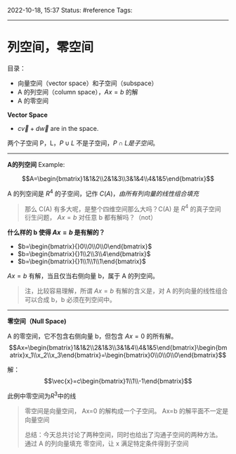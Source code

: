 2022-10-18, 15:37
Status: #reference
Tags:

---

# 列空间，零空间

目录：

- 向量空间（vector space）和子空间（subspace）
- A 的列空间（column space），$Ax=b$ 的解
- A 的零空间

**Vector Space**

- $c\vec{v}+d\vec{w}$ are in the space.

两个子空间 P，L，$P\cup L$ 不是子空间，$P\cap L 是子空间$。

---

**A的列空间**
Example:

$$A=\begin{bmatrix}1&1&2\\2&1&3\\3&1&4\\4&1&5\end{bmatrix}$$

A 的列空间是 $R^4$ 的子空间，记作 $C(A)，由所有列向量的线性组合填充$

> 那么 C(A) 有多大呢，是整个四维空间那么大吗？C(A) 是 $R^4$ 的真子空间
> 衍生问题， $Ax=b$ 对任意 b 都有解吗？（not）

**什么样的 b 使得 $Ax=b$ 是有解的？**

- $b=\begin{bmatrix}{}0\\0\\0\\0\end{bmatrix}$
- $b=\begin{bmatrix}{}1\\2\\3\\4\end{bmatrix}$
- $b=\begin{bmatrix}{}1\\1\\1\\1\end{bmatrix}$

$Ax=b$ 有解，当且仅当右侧向量 b，属于 A 的列空间。
> 注，比较容易理解，所谓 $Ax = b$ 有解的含义是，对 A 的列向量的线性组合可以合成 b，b 必须在列空间中。

---

**零空间（Null Space)**

A 的零空间，它不包含右侧向量 b，但包含 $Ax=0$ 的所有解。
$$Ax=\begin{bmatrix}1&1&2\\2&1&3\\3&1&4\\4&1&5\end{bmatrix}\begin{bmatrix}x_1\\x_2\\x_3\end{bmatrix}=\begin{bmatrix}0\\0\\0\\0\end{bmatrix}$$

解：
$$\vec{x}=c\begin{bmatrix}1\\1\\-1\end{bmatrix}$$

此例中零空间为$R^3$中的线

> 零空间是向量空间， Ax=0 的解构成一个子空间。
> Ax=b 的解平面不一定是向量空间
>
> 总结：今天总共讨论了两种空间，同时也给出了沟通子空间的两种方法。
> 通过 A 的列向量填充
> 零空间，让 x 满足特定条件得到子空间